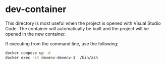 # dev-container

This directory is most useful when the project is opened with Visual
Studio Code. The container will automatically be built and the project
will be opened in the new container.

If executing from the command line, use the following:

```bash
docker compose up -d
docker exec -it devenv-devenv-1  /bin/zsh
```
